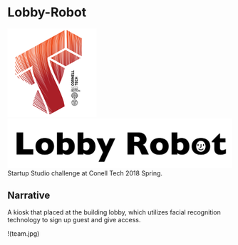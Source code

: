 # Lobby-Robot
![Cornell Tech](images/CT_logo1.png)
![Cornell Tech](lobbyrobotlogo.jpg)
Startup Studio challenge at Conell Tech 2018 Spring.

## Narrative 
A kiosk that placed at the building lobby, which utilizes facial recognition technology to sign up guest and give access.

!(team.jpg)
